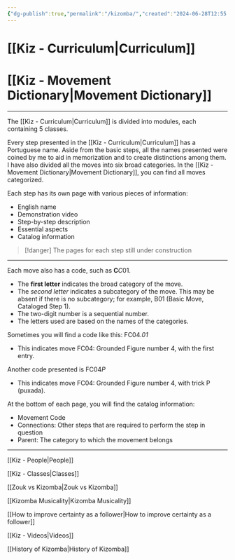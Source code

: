 ```yaml
---
{"dg-publish":true,"permalink":"/kizomba/","created":"2024-06-28T12:55:26.000-04:00","updated":"2024-09-27T10:47:16.711-04:00"}
---
```



# [[Kiz - Curriculum\|Curriculum]]

# [[Kiz - Movement Dictionary\|Movement Dictionary]]

---

The [[Kiz - Curriculum\|Curriculum]] is divided into modules, each containing 5 classes.

Every step presented in the [[Kiz - Curriculum\|Curriculum]] has a Portuguese name. Aside from the basic steps, all the names presented were coined by me to aid in memorization and to create distinctions among them. I have also divided all the moves into six broad categories. In the [[Kiz - Movement Dictionary\|Movement Dictionary]], you can find all moves categorized.

Each step has its own page with various pieces of information:

- English name
- Demonstration video
- Step-by-step description
- Essential aspects
- Catalog information

> [!danger] The pages for each step still under construction

---

Each move also has a code, such as **C***C*01.

- The **first letter** indicates the broad category of the move.
- The *second letter* indicates a subcategory of the move. This may be absent if there is no subcategory; for example, B01 (Basic Move, Cataloged Step 1).
- The two-digit number is a sequential number.
- The letters used are based on the names of the categories.

Sometimes you will find a code like this: FC04.*01*

- This indicates move FC04: Grounded Figure number 4, with the first entry.

Another code presented is FC04*P*

- This indicates move FC04: Grounded Figure number 4, with trick P (puxada).

At the bottom of each page, you will find the catalog information:

- Movement Code
- Connections: Other steps that are required to perform the step in question
- Parent: The category to which the movement belongs

---

[[Kiz - People\|People]]

[[Kiz - Classes\|Classes]]

[[Zouk vs Kizomba\|Zouk vs Kizomba]]

[[Kizomba Musicality\|Kizomba Musicality]]

[[How to improve certainty as a follower\|How to improve certainty as a follower]]

[[Kiz - Videos\|Videos]]

[[History of Kizomba\|History of Kizomba]]
